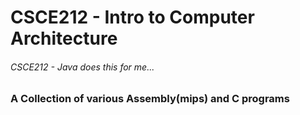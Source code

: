 # CSCE212 - Intro to Computer Architecture
###### CSCE212 - Java does this for me...
### A Collection of various Assembly(mips) and C programs
